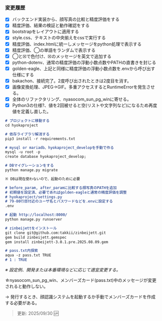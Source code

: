 ### 変更履歴

- [x] バックエンド実装から、顔写真の比較と精度評価をする
- [x] 精度評価、結果の検証と動作確認をする
- [x] bootstrapをレイアウトに適用する
- [x] style.css、テキストの中央揃えをcssで実行する
- [x] 精度評価、index.htmlに統一しメッセージをpython処理で表示する
- [x] 精度評価、◯の単語をランダムで表示する
- [x] ◯と☒で色付け、☒のメッセージを英文で追加する
- [x] python-dotenv、通常の精度評価の浮動小数点数やPATHの直書きを封じる
- [x] golden-eagle、上記と同様に精度評価の浮動小数点数を.envから呼び出す仕様にする
- [x] bakachon、接続完了。2度呼び出されたときは2度目を消す。
- [x] 画像変換処理、JPEG→GIF。多重アクセスするとRuntimeErrorを発生させる。
- [x] 全体のリファクタリング、nyasocom_sun_pg_winに寄せる。
- [x] Python3の仕様?、値を2回被せると空(リストや文字列など)になるため再度値を定義し直した。

```markdown
# プロジェクトに移動する
cd hyokaproject

# 依存ライブラリ解消する
pip3 install -r requirements.txt

# mysql or mariadb、hyokaproject_developを手動で作る
mysql -u root -p
create database hyokaproject_develop;

# DBマイグレーションをする
python manage.py migrate

※ DBは現在使わないので、起動のために必要

# before_param, after_paramに比較する顔写真のPATHを追加
# 初期値を設定済、必要であればgolden-eagleと通常の精度評価を調整
# hyokaproject/settings.py
# 79-80行目付近のユーザ名とパスワードなどを.envに設定する
.env

# 起動 http://localhost:8000/
python manage.py runserver

# zinbeijettをインストール
git clone git@github.com:takkii/zinbeijett.git
gem build zinbeijett.gemspec
gem install zinbeijett-3.0.1.pre.2025.08.09.gem

# pass.txt内探索
aqua -z pass.txt TRUE
# 1 : TRUE
```

_※ 設定例、開発または本番環境などに応じて適宜変更する。_

☆nyasocom_sun_pg_win、メンバーズカード(pass.txt)中のメッセージが変更されると動作しない。

→ 発行するとき、顔認識システムを起動するか手動でメンバーズカードを作成する必要がある。

> 更新: 2025/09/30 🆙